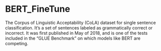 # BERT_FineTune
The Corpus of Linguistic Acceptability (CoLA) dataset for single sentence classification. It’s a set of sentences labeled as grammatically correct or incorrect. It was first published in May of 2018, and is one of the tests included in the “GLUE Benchmark” on which models like BERT are competing.
